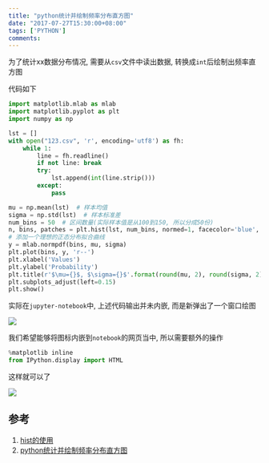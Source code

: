 ```yaml
---
title: "python统计并绘制频率分布直方图"
date: "2017-07-27T15:30:00+08:00"
tags: ['PYTHON']
comments: 
---
```



为了统计xx数据分布情况, 需要从`csv`文件中读出数据, 转换成`int`后绘制出频率直方图

代码如下

```python
import matplotlib.mlab as mlab
import matplotlib.pyplot as plt
import numpy as np

lst = []
with open("123.csv", 'r', encoding='utf8') as fh:
    while 1:
        line = fh.readline()
        if not line: break
        try:
            lst.append(int(line.strip()))
        except:
            pass

mu = np.mean(lst)  # 样本均值
sigma = np.std(lst)  # 样本标准差
num_bins = 50  # 区间数量(实际样本值是从100到150, 所以分成50份)
n, bins, patches = plt.hist(lst, num_bins, normed=1, facecolor='blue', alpha=0.5)
# 添加一个理想的正态分布拟合曲线
y = mlab.normpdf(bins, mu, sigma)
plt.plot(bins, y, 'r--')
plt.xlabel('Values')
plt.ylabel('Probability')
plt.title(r'$\mu={}$, $\sigma={}$'.format(round(mu, 2), round(sigma, 2)))
plt.subplots_adjust(left=0.15)
plt.show()

```

实际在`jupyter-notebook`中, 上述代码输出并未内嵌, 而是新弹出了一个窗口绘图

![](~/15-43-38.jpg)

我们希望能够将图标内嵌到`notebook`的网页当中, 所以需要额外的操作

```python
%matplotlib inline
from IPython.display import HTML
```

这样就可以了

![](~/15-44-12.jpg)



## 参考

1. [hist的使用](http://blog.csdn.net/u013571243/article/details/48998619)
2. [python统计并绘制频率分布直方图](http://blog.csdn.net/baidu_31508279/article/details/52329688)

